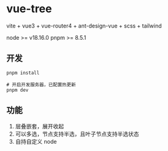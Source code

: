 # vue-tree 

vite + vue3 + vue-router4 + ant-design-vue + scss + tailwind

node >= v18.16.0
pnpm >= 8.5.1

## 开发

```shell
pnpm install 

# 开启开发服务器，已配置热更新
pnpm dev
```

## 功能

1. 层叠嵌套，展开收起
2. 可以多选，节点支持半选，且叶子节点支持半选状态
3. 自持自定义 node